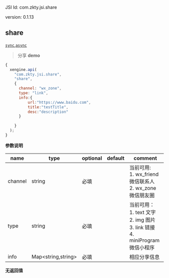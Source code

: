 

JSI Id: com.zkty.jsi.share

version: 0.1.13



## share
[`sync`](/docs/modules/模块-规范?id=jsi-调用),[`async`](/docs/modules/模块-规范?id=jsi-调用)
> 分享
**demo**
``` js
{
  xengine.api(
    "com.zkty.jsi.share",
    "share",
    {
      channel: "wx_zone",
      type: "link",
	  info:{
		  url:"https://www.baidu.com",
		  title:"testTitle",
		  desc:"description"
	  }
      
    }
  );
}
``` 

**参数说明**

| name                        | type      | optional | default   | comment  |
| --------------------------- | --------- | -------- | --------- |--------- |
| channel | string | 必填 |  | 当前可用:<br>1. wx_friend 微信联系人<br>2. wx_zone 微信朋友圈 |
| type | string | 必填 |  | 当前可用：<br>1. text 文字<br>2. img 图片<br>3. link 链接<br>4. miniProgram 微信小程序 |
| info | Map\<string,string\> | 必填 |  | 相应分享信息 |
**无返回值**


    